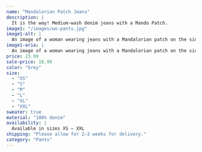 ```yaml
---
name: "Mandalorian Patch Jeans"
description: |
  It is the way! Medium-wash denim jeans with a Mando Patch.
image1: "/images/wo-pants.jpg"
image1-alt: |
  An image of a woman wearing jeans with a Mandalorian patch on the side.
image1-aria: |
  An image of a woman wearing jeans with a Mandalorian patch on the side.
price: 23.99
sale-price: 18.99
color: "Grey"
size:
  - "XS"
  - "S"
  - "M"
  - "L"
  - "XL"
  - "XXL"
sweater: true
material: "100% denim"
availability: |
  Available in sizes XS – XXL
shipping: "Please allow for 2–3 weeks for delivery."
category: "Pants"
---
```

